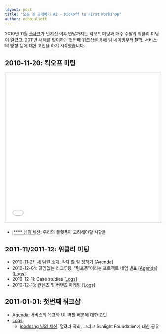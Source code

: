 ```yaml
---
layout: post
title: "모든 것 공개하기 #2 - Kickoff to First Workshop"
author: echojuliett
---
```


2010년 11월 [출사표](/2016/08/01/open-everything-1)가 던져진 이후 연말까지는
킥오프 미팅과
매주 주말의 위클리 미팅이 열렸고,
2011년 새해를 맞이하는 첫번째 워크샵을 통해
팀 네이밍부터 철학, 서비스의 방향 등에 대한 고민을 하기 시작했습니다.

## 2010-11-20: 킥오프 미팅

<iframe src="//www.slideshare.net/slideshow/embed_code/key/4Lc0OWIOGHCqW9" width="595" height="485" frameborder="0" marginwidth="0" marginheight="0" scrolling="no" style="border:1px solid #CCC; border-width:1px; margin-bottom:5px; max-width: 100%;" allowfullscreen> </iframe>

- [j**** 님의 세션](http://www.slideshare.net/teampopong/20101120-kick-off-meeting-j): 우리의 플랫폼이 고려해야할 사항들

## 2011-11/2011-12: 위클리 미팅

- 2010-11-27: 새 팀원 소개, 각자 할 일 정하기
    [[Agenda]](http://www.slideshare.net/teampopong/20101127-weekly-meeting)
- 2010-12-04: 끊임없는 리크루팅, "팀포퐁"이라는 프로젝트 네임 발표
    [[Agenda]](http://www.slideshare.net/teampopong/20101204-weekly-meeting)
    [[Logs]](https://github.com/teampopong/teampopong.github.io/blob/source/docs/2010-12-04.md)
- 2010-12-11: Case studies
    [[Logs]](https://github.com/teampopong/teampopong.github.io/blob/source/docs/2010-12-11.md)
- 2010-12-18: 컨텐츠 및 컨텐츠 마케팅
    [[Logs]](https://github.com/teampopong/teampopong.github.io/blob/source/docs/2010-12-18.md)

## 2011-01-01: 첫번째 워크샵

- [Agenda](http://www.slideshare.net/teampopong/20110101-workshop-agenda): 서비스의 목표와 UI, 역할 배분에 대한 고민
- [Logs](https://github.com/teampopong/teampopong.github.io/blob/source/docs/2010-12-18.md)
    - [jooddang 님의 세션](http://www.slideshare.net/teampopong/20110101-workshop-jooddang): 열려라 국회, 그리고 Sunlight Foundation에 대한 공유

